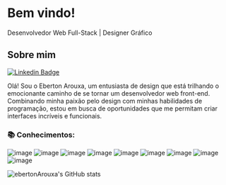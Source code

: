 # Bem vindo!
 Desenvolvedor Web Full-Stack | Designer Gráfico

## Sobre mim
[![Linkedin Badge](https://img.shields.io/badge/-LinkedIn-blue?style=flat-square&logo=Linkedin&logoColor=white&link=https://www.linkedin.com/in/ebertonsouza/)](https://www.linkedin.com/in/ebertonsouza/)

Olá! Sou o Eberton Arouxa, um entusiasta de design que está trilhando o emocionante caminho de se tornar um desenvolvedor web front-end. Combinando minha paixão pelo design com minhas habilidades de programação, estou em busca de oportunidades que me permitam criar interfaces incríveis e funcionais.

### :books: Conhecimentos: 

![image](https://img.shields.io/badge/JavaScript-323330?style=for-the-badge&logo=javascript&logoColor=F7DF1E)
![image](https://img.shields.io/badge/TypeScript-007ACC?style=for-the-badge&logo=typescript&logoColor=white)
![image](https://img.shields.io/badge/React-20232A?style=for-the-badge&logo=react&logoColor=61DAFB)
![image](https://img.shields.io/badge/next%20js-000000?style=for-the-badge&logo=nextdotjs&logoColor=white)
![image](https://img.shields.io/badge/Jest-C21325?style=for-the-badge&logo=jest&logoColor=white)
![image](https://img.shields.io/badge/HTML5-E34F26?style=for-the-badge&logo=html5&logoColor=white)
![image](https://img.shields.io/badge/CSS3-1572B6?style=for-the-badge&logo=css3&logoColor=white)
![image](https://img.shields.io/badge/Tailwind_CSS-38B2AC?style=for-the-badge&logo=tailwind-css&logoColor=white)
![image](https://img.shields.io/badge/styled--components-DB7093?style=for-the-badge&logo=styled-components&logoColor=white)

![ebertonArouxa's GitHub stats](https://github-readme-stats.vercel.app/api?username=ebertonArouxa&show_icons=true&theme=merko)
